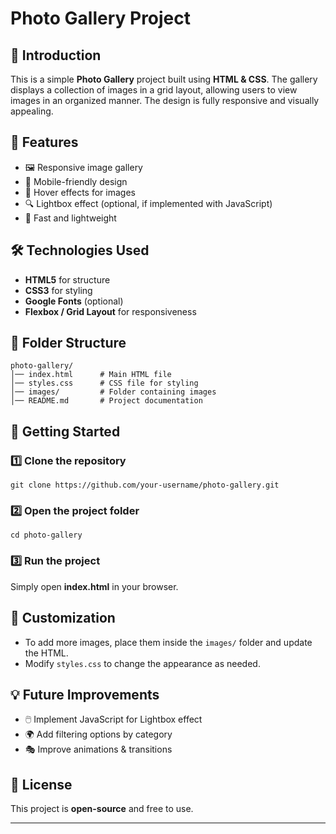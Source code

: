 # Photo Gallery Project

## 📌 Introduction
This is a simple **Photo Gallery** project built using **HTML & CSS**. The gallery displays a collection of images in a grid layout, allowing users to view images in an organized manner. The design is fully responsive and visually appealing.

## 🎯 Features
- 🖼️ Responsive image gallery
- 📱 Mobile-friendly design
- 🎨 Hover effects for images
- 🔍 Lightbox effect (optional, if implemented with JavaScript)
- 🚀 Fast and lightweight

## 🛠️ Technologies Used
- **HTML5** for structure
- **CSS3** for styling
- **Google Fonts** (optional)
- **Flexbox / Grid Layout** for responsiveness

## 📂 Folder Structure
```
photo-gallery/
│── index.html      # Main HTML file
│── styles.css      # CSS file for styling
│── images/         # Folder containing images
│── README.md       # Project documentation
```

## 🚀 Getting Started
### 1️⃣ Clone the repository
```
git clone https://github.com/your-username/photo-gallery.git
```
### 2️⃣ Open the project folder
```
cd photo-gallery
```
### 3️⃣ Run the project
Simply open **index.html** in your browser.

## 🎨 Customization
- To add more images, place them inside the `images/` folder and update the HTML.
- Modify `styles.css` to change the appearance as needed.


## 💡 Future Improvements
- 🖱️ Implement JavaScript for Lightbox effect
- 🌍 Add filtering options by category
- 🎭 Improve animations & transitions

## 📜 License
This project is **open-source** and free to use.


---


